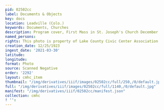 ```yaml
---
pid: 02502cc
label: Documents & Objects
key: docs
location: Leadville (Colo.)
keywords: Documents, Churches
description: Program cover, First Mass in St. Joseph's Church December 25, 1923
named_persons: 
rights: This photo is property of Lake County Civic Center Association.
creation_date: 12/25/1923
ingest_date: '2021-03-30'
latitude: 
longitude: 
format: Photo
source: Scanned Negative
order: '2292'
layout: cmhc_item
thumbnail: "/img/derivatives/iiif/images/02502cc/full/250,/0/default.jpg"
full: "/img/derivatives/iiif/images/02502cc/full/1140,/0/default.jpg"
manifest: "/img/derivatives/iiif/02502cc/manifest.json"
collection: cmhc
! '': 
---
```

